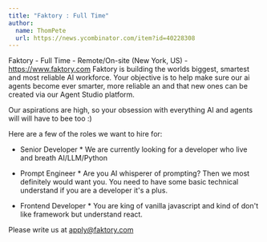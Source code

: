```yaml
---
title: "Faktory : Full Time"
author:
  name: ThomPete
  url: https://news.ycombinator.com/item?id=40228308
---
```

Faktory - Full Time - Remote&#x2F;On-site (New York, US) - <a href="https:&#x2F;&#x2F;www.faktory.com" rel="nofollow">https:&#x2F;&#x2F;www.faktory.com</a> Faktory is building the worlds biggest, smartest and most reliable AI workforce.
Your objective is to help make sure our ai agents become ever smarter, more reliable an and that new ones can be created via our Agent Studio platform.

Our aspirations are high, so your obsession with everything AI and agents will will have to bee too :)

Here are a few of the roles we want to hire for:

* Senior Developer * We are currently looking for a developer who live and breath AI&#x2F;LLM&#x2F;Python

* Prompt Engineer * Are you AI whisperer of prompting? Then we most definitely would want you. You need to have some basic technical understand if you are a developer it&#x27;s a plus.

* Frontend Developer * You are king of vanilla javascript and kind of don&#x27;t like framework but understand react.

Please write us at apply@faktory.com
